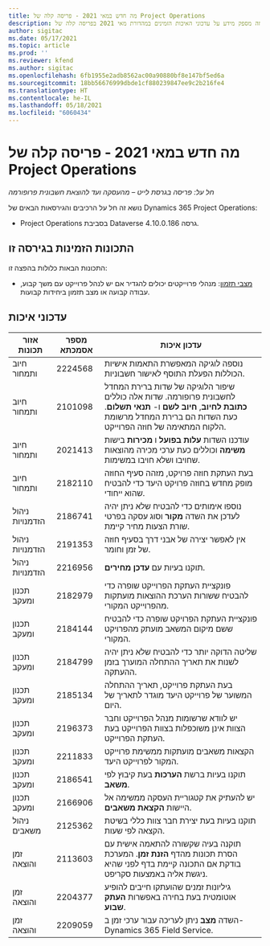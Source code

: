 ```yaml
---
title: מה חדש במאי 2021 - פריסה קלה של Project Operations
description: נושא זה מספק מידע על עדכוני האיכות הזמינים במהדורת מאי 2021 בפריסה קלה של Project Operations.
author: sigitac
ms.date: 05/17/2021
ms.topic: article
ms.prod: ''
ms.reviewer: kfend
ms.author: sigitac
ms.openlocfilehash: 6fb1955e2adb8562ac00a90880bf8e147bf5ed6a
ms.sourcegitcommit: 18bb56676999dbde1cf880239847ee9c2b216fe4
ms.translationtype: HT
ms.contentlocale: he-IL
ms.lasthandoff: 05/18/2021
ms.locfileid: "6060434"
---
```

# <a name="whats-new-may-2021---project-operations-lite-deployment"></a>מה חדש במאי 2021 - פריסה קלה של Project Operations

_חל על: פריסה בגרסת לייט – מהעסקה ועד להוצאת חשבונית פרופורמה_

נושא זה חל על הרכיבים והגירסאות הבאים של Dynamics 365 Project Operations:

   - Project Operations בסביבת Dataverse גרסה 4.10.0.186.

## <a name="features-included-in-this-release"></a>התכונות הזמינות בגירסה זו

התכונות הבאות כלולות בהפצה זו:

- [מצבי תזמון](../../project-management/scheduling-modes.md): מנהלי פרוייקטים יכולים להגדיר אם יש לנהל פרוייקט עם משך קבוע, עבודה קבועה או מצב תזמון ביחידות קבועות.

## <a name="quality-updates"></a>עדכוני איכות

| **אזור תכונות** | **מספר אסמכתא** | **עדכון איכות** |
| --- | --- | --- |
| חיוב ותמחור | 2224568 | נוספה לוגיקה המאפשרת התאמות אישיות הכוללות הפעלת התוסף לאישור חשבוניות. |
| חיוב ותמחור | 2101098 | שיפור הלוגיקה של שדות ברירת המחדל לחשבונית פרופורמה. שדות אלה כוללים **כתובת לחיוב**, **חיוב לשם** ו- **תנאי תשלום**. כעת השדות הם ברירת המחדל מרשומת הלקוח המתאימה של חוזה הפרוייקט. |
| חיוב ותמחור | 2021413 | עודכנו השדות **עלות בפועל** ו **מכירות** בישות **משימה** וכוללים כעת ערכי מכירה מהוצאות שחויבו ושלא חויבו במשימות. |
| חיוב ותמחור | 2182110 | בעת העתקת חוזה פרויקט, מזהה סעיף החוזה מופק מחדש בחוזה פרויקט היעד כדי להבטיח שהוא ייחודי. |
| ניהול הזדמנויות | 2186741 | נוספו אימותים כדי להבטיח שלא ניתן יהיה לעדכן את השדה **מקור** וסוג עסקה בפרטי שורת הצעות מחיר קיימת. |
| ניהול הזדמנויות | 2191353 | אין לאפשר יצירה של אבני דרך בסעיף חוזה של זמן וחומר. |
| ניהול הזדמנויות | 2216956 | תוקנו בעיות עם **עדכן מחירים**. |
| ‏‫תכנון ומעקב | 2182979 | פונקציית העתקת הפרוייקט שופרה כדי להבטיח ששורות הערכת ההוצאות מועתקות מהפרוייקט המקורי. |
| ‏‫תכנון ומעקב | 2184144 | פונקציית העתקת הפרויקט שופרה כדי להבטיח ששם מיקום המשאב מועתק מהפרויקט המקורי. |
| ‏‫תכנון ומעקב | 2184799 | שליטה הדוקה יותר כדי להבטיח שלא ניתן יהיה לשנות את תאריך ההתחלה המוערך בזמן ההעתקה. |
| ‏‫תכנון ומעקב | 2185134 | בעת העתקת פרוייקט, תאריך ההתחלה המשוער של פרוייקט היעד מוגדר לתאריך של היום. |
| ‏‫תכנון ומעקב | 2196373 | יש לוודא שרשומות מנהל הפרוייקט וחבר הצוות אינן משוכפלות בצוות הפרוייקט בעת העתקת הפרוייקט. |
| ‏‫תכנון ומעקב | 2211833 | הקצאות משאבים מועתקות ממשימת פרוייקט המקור לפרוייקט היעד. |
| ‏‫תכנון ומעקב | 2186541 | תוקנו בעיות ברשת **הערכות** בעת קיבוץ לפי **משאב**. |
| ‏‫תכנון ומעקב | 2166906 | יש להעתיק את קטגוריית העסקה ממשימה אל היישות **הקצאת משאבים**. |
| ניהול משאבים | 2125362 | תוקנו בעיות בעת יצירת חבר צוות כללי בשיטת הקצאה לפי שעות. |
| זמן והוצאה | 2113603 | תוקנה בעיה שקשורה להתאמה אישית עם הסרת תכונות מהדף **הזנת זמן**. המערכת בודקת אם התכונה קיימת בדף לפני שהיא ניגשת אליה באמצעות סקריפט. |
| זמן והוצאה | 2204377 | גיליונות זמנים שהועתקו חייבים להופיע אוטומטית בעת בחירה באפשרות **העתק שבוע**. |
| זמן והוצאה | 2209059 | השדה **מצב** ניתן לעריכה עבור ערכי זמן ב- Dynamics 365 Field Service. |
